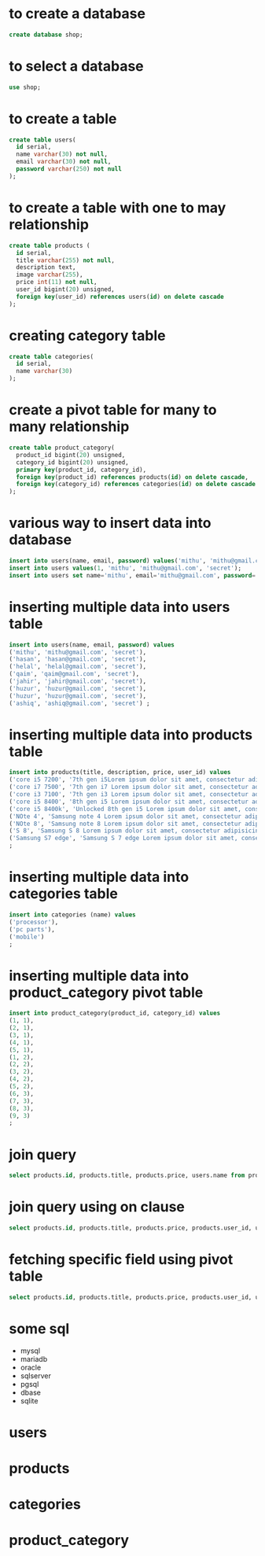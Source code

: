 
# to create a database

~~~sql
create database shop;
~~~

# to select a database

~~~sql
use shop;
~~~

# to create a table

~~~sql
create table users(
  id serial,
  name varchar(30) not null,
  email varchar(30) not null,
  password varchar(250) not null
);
~~~

# to create a table with one to may relationship

~~~sql
create table products (
  id serial,
  title varchar(255) not null,
  description text,
  image varchar(255),
  price int(11) not null,
  user_id bigint(20) unsigned,
  foreign key(user_id) references users(id) on delete cascade
);
~~~

# creating category table 

~~~sql
create table categories(
  id serial,
  name varchar(30)
);
~~~


# create a pivot table for many to many relationship

~~~sql
create table product_category(
  product_id bigint(20) unsigned,
  category_id bigint(20) unsigned,
  primary key(product_id, category_id),
  foreign key(product_id) references products(id) on delete cascade,
  foreign key(category_id) references categories(id) on delete cascade
);
~~~


# various way to insert data into database   

~~~sql
insert into users(name, email, password) values('mithu', 'mithu@gmail.com', 'secret');
insert into users values(1, 'mithu', 'mithu@gmail.com', 'secret');
insert into users set name='mithu', email='mithu@gmail.com', password='secret';
~~~


# inserting multiple data into users table   

~~~sql
insert into users(name, email, password) values
('mithu', 'mithu@gmail.com', 'secret'),
('hasan', 'hasan@gmail.com', 'secret'),
('helal', 'helal@gmail.com', 'secret'),
('qaim', 'qaim@gmail.com', 'secret'),
('jahir', 'jahir@gmail.com', 'secret'),
('huzur', 'huzur@gmail.com', 'secret'),
('huzur', 'huzur@gmail.com', 'secret'),
('ashiq', 'ashiq@gmail.com', 'secret') ;
~~~

# inserting multiple data into products table   

~~~sql
insert into products(title, description, price, user_id) values
('core i5 7200', '7th gen i5Lorem ipsum dolor sit amet, consectetur adipisicing elit. Facilis, minima.', 180, 1),
('core i7 7500', '7th gen i7 Lorem ipsum dolor sit amet, consectetur adipisicing elit. Facilis, minima.', 280, 1),
('core i3 7100', '7th gen i3 Lorem ipsum dolor sit amet, consectetur adipisicing elit. Facilis, minima.', 190, 2),
('core i5 8400', '8th gen i5 Lorem ipsum dolor sit amet, consectetur adipisicing elit. Facilis, minima.', 180, 3),
('core i5 8400k', 'Unlocked 8th gen i5 Lorem ipsum dolor sit amet, consectetur adipisicing elit. Facilis, minima.', 380, 4),
('NOte 4', 'Samsung note 4 Lorem ipsum dolor sit amet, consectetur adipisicing elit. Facilis, minima.', 199, 5),
('NOte 8', 'Samsung note 8 Lorem ipsum dolor sit amet, consectetur adipisicing elit. Facilis, minima.', 600, 6),
('S 8', 'Samsung S 8 Lorem ipsum dolor sit amet, consectetur adipisicing elit. Facilis, minima.', 656, 2),
('Samsung S7 edge', 'Samsung S 7 edge Lorem ipsum dolor sit amet, consectetur adipisicing elit. Facilis, minima.', 980, 5)
;
~~~


# inserting multiple data into categories table   

~~~sql
insert into categories (name) values
('processor'),
('pc parts'),
('mobile')
;
~~~

# inserting multiple data into product_category pivot table   

~~~sql
insert into product_category(product_id, category_id) values
(1, 1),
(2, 1),
(3, 1),
(4, 1),
(5, 1),
(1, 2),
(2, 2),
(3, 2),
(4, 2),
(5, 2),
(6, 3),
(7, 3),
(8, 3),
(9, 3)
;

~~~

# join query

~~~sql
select products.id, products.title, products.price, users.name from products join users where products.user_id = users.id;
~~~

# join query using on clause

~~~sql
select products.id, products.title, products.price, products.user_id, users.name, users.email, users.password from products join users on users.id = products.user_id;
~~~

# fetching specific field using pivot table 

~~~sql
select products.id, products.title, products.price, products.user_id, users.name, users.email, users.password from products join users on users.id = products.user_id where user.id = 2;
~~~

# some sql
* mysql 
* mariadb
* oracle
* sqlserver
* pgsql
* dbase
* sqlite















# users 
# products
# categories
# product_category




